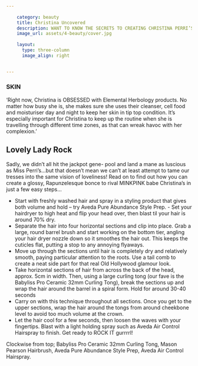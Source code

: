 ```yaml
---
    
    category: beauty
    title: Christina Uncovered
    description: WANT TO KNOW THE SECRETS TO CREATING CHRISTINA PERRI’S STUNNING LOOK? THEN YOU’VE COME TO THE RIGHT PLACE! WE CAUGHT UP WITH CHRISTINA’S GO-TO BEAUTY MAESTRO GIAVONNA BRASCIA WHO GAVE US THE LOWDOWN ON ACHIEVING CP’S OLD-HOLLYWOOD-MEETS- ROCK’N’ROLL GLOW IN JUST A FEW EASY STEPS! WE KNOW, WE KNOW... WE’RE JUST TOO GOOD TO YOU!
    image_url: assets/4-beauty/cover.jpg
    
    layout: 
      type: three-column
      image_align: right
      

---
```



### SKIN

‘Right now, Christina is OBSESSED with Elemental Herbology products. No matter how busy she is, she makes sure she uses their cleanser, cell food and moisturiser day and night to keep her skin in tip top condition. It’s especially important for Christina to keep up the routine when she is travelling through different time zones, as that can wreak havoc with her complexion.’


## Lovely Lady Rock

Sadly, we didn’t all hit the jackpot gene- pool and land a mane as luscious as Miss Perri’s...but that doesn’t mean we can’t at least attempt to tame our tresses into the same vision of loveliness! Read on to find out how you can create a glossy, Rapunzelesque bonce to rival MINKPINK babe Christina’s in just a few easy steps...

 - Start with freshly washed hair and spray in a styling product that gives both volume and hold – try Aveda Pure Abundance Style Prep.  - Set your hairdryer to high heat and flip your head over, then blast til your hair is around 70% dry.
 - Separate the hair into four horizontal sections and clip into place. Grab a large, round barrel brush and start working on the bottom tier, angling your hair dryer nozzle down so it smoothes the hair out. This keeps the cuticles flat, putting a stop to any annoying flyaways.
 - Move up through the sections until hair is completely dry and relatively smooth, paying particular attention to the roots. Use a tail comb to create a neat side part for that real Old Hollywood glamour look.
 - Take horizontal sections of hair from across the back of the head, approx. 5cm in width. Then, using a large curling tong (our fave is the Babyliss Pro Ceramic 32mm Curling Tong), break the sections up and wrap the hair around the barrel in a spiral form. Hold for around 30-40 seconds
 - Carry on with this technique throughout all sections. Once you get to the upper sections, wrap the hair around the tongs from around cheekbone level to avoid too much volume at the crown.
 - Let the hair cool for a few seconds, then loosen the waves with your fingertips. Blast with a light holding spray such as Aveda Air Control Hairspray to finish. Get ready to ROCK IT gurrrrl! 
 
 
 Clockwise from top; Babyliss Pro Ceramic 32mm Curling Tong, Mason Pearson Hairbrush, Aveda Pure Abundance Style Prep, Aveda Air Control Hairspray.